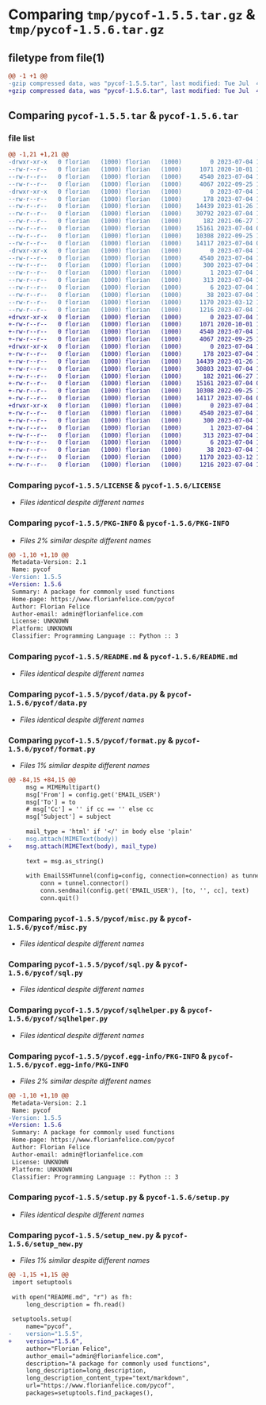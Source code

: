 # Comparing `tmp/pycof-1.5.5.tar.gz` & `tmp/pycof-1.5.6.tar.gz`

## filetype from file(1)

```diff
@@ -1 +1 @@
-gzip compressed data, was "pycof-1.5.5.tar", last modified: Tue Jul  4 10:03:35 2023, max compression
+gzip compressed data, was "pycof-1.5.6.tar", last modified: Tue Jul  4 11:00:03 2023, max compression
```

## Comparing `pycof-1.5.5.tar` & `pycof-1.5.6.tar`

### file list

```diff
@@ -1,21 +1,21 @@
-drwxr-xr-x   0 florian   (1000) florian   (1000)        0 2023-07-04 10:03:35.128156 pycof-1.5.5/
--rw-r--r--   0 florian   (1000) florian   (1000)     1071 2020-10-01 18:30:50.000000 pycof-1.5.5/LICENSE
--rw-r--r--   0 florian   (1000) florian   (1000)     4540 2023-07-04 10:03:35.128156 pycof-1.5.5/PKG-INFO
--rw-r--r--   0 florian   (1000) florian   (1000)     4067 2022-09-25 17:41:11.000000 pycof-1.5.5/README.md
-drwxr-xr-x   0 florian   (1000) florian   (1000)        0 2023-07-04 10:03:35.128156 pycof-1.5.5/pycof/
--rw-r--r--   0 florian   (1000) florian   (1000)      178 2023-07-04 10:03:34.000000 pycof-1.5.5/pycof/__init__.py
--rw-r--r--   0 florian   (1000) florian   (1000)    14439 2023-01-26 16:12:36.000000 pycof-1.5.5/pycof/data.py
--rw-r--r--   0 florian   (1000) florian   (1000)    30792 2023-07-04 10:03:08.000000 pycof-1.5.5/pycof/format.py
--rw-r--r--   0 florian   (1000) florian   (1000)      182 2021-06-27 12:32:45.000000 pycof-1.5.5/pycof/init_template.py
--rw-r--r--   0 florian   (1000) florian   (1000)    15161 2023-07-04 09:14:03.000000 pycof-1.5.5/pycof/misc.py
--rw-r--r--   0 florian   (1000) florian   (1000)    10308 2022-09-25 17:49:57.000000 pycof-1.5.5/pycof/sql.py
--rw-r--r--   0 florian   (1000) florian   (1000)    14117 2023-07-04 08:44:49.000000 pycof-1.5.5/pycof/sqlhelper.py
-drwxr-xr-x   0 florian   (1000) florian   (1000)        0 2023-07-04 10:03:35.128156 pycof-1.5.5/pycof.egg-info/
--rw-r--r--   0 florian   (1000) florian   (1000)     4540 2023-07-04 10:03:35.000000 pycof-1.5.5/pycof.egg-info/PKG-INFO
--rw-r--r--   0 florian   (1000) florian   (1000)      300 2023-07-04 10:03:35.000000 pycof-1.5.5/pycof.egg-info/SOURCES.txt
--rw-r--r--   0 florian   (1000) florian   (1000)        1 2023-07-04 10:03:35.000000 pycof-1.5.5/pycof.egg-info/dependency_links.txt
--rw-r--r--   0 florian   (1000) florian   (1000)      313 2023-07-04 10:03:35.000000 pycof-1.5.5/pycof.egg-info/requires.txt
--rw-r--r--   0 florian   (1000) florian   (1000)        6 2023-07-04 10:03:35.000000 pycof-1.5.5/pycof.egg-info/top_level.txt
--rw-r--r--   0 florian   (1000) florian   (1000)       38 2023-07-04 10:03:35.128156 pycof-1.5.5/setup.cfg
--rw-r--r--   0 florian   (1000) florian   (1000)     1170 2023-03-12 10:48:27.000000 pycof-1.5.5/setup.py
--rw-r--r--   0 florian   (1000) florian   (1000)     1216 2023-07-04 10:03:34.000000 pycof-1.5.5/setup_new.py
+drwxr-xr-x   0 florian   (1000) florian   (1000)        0 2023-07-04 11:00:03.566727 pycof-1.5.6/
+-rw-r--r--   0 florian   (1000) florian   (1000)     1071 2020-10-01 18:30:50.000000 pycof-1.5.6/LICENSE
+-rw-r--r--   0 florian   (1000) florian   (1000)     4540 2023-07-04 11:00:03.566727 pycof-1.5.6/PKG-INFO
+-rw-r--r--   0 florian   (1000) florian   (1000)     4067 2022-09-25 17:41:11.000000 pycof-1.5.6/README.md
+drwxr-xr-x   0 florian   (1000) florian   (1000)        0 2023-07-04 11:00:03.555893 pycof-1.5.6/pycof/
+-rw-r--r--   0 florian   (1000) florian   (1000)      178 2023-07-04 11:00:03.000000 pycof-1.5.6/pycof/__init__.py
+-rw-r--r--   0 florian   (1000) florian   (1000)    14439 2023-01-26 16:12:36.000000 pycof-1.5.6/pycof/data.py
+-rw-r--r--   0 florian   (1000) florian   (1000)    30803 2023-07-04 10:56:50.000000 pycof-1.5.6/pycof/format.py
+-rw-r--r--   0 florian   (1000) florian   (1000)      182 2021-06-27 12:32:45.000000 pycof-1.5.6/pycof/init_template.py
+-rw-r--r--   0 florian   (1000) florian   (1000)    15161 2023-07-04 09:14:03.000000 pycof-1.5.6/pycof/misc.py
+-rw-r--r--   0 florian   (1000) florian   (1000)    10308 2022-09-25 17:49:57.000000 pycof-1.5.6/pycof/sql.py
+-rw-r--r--   0 florian   (1000) florian   (1000)    14117 2023-07-04 08:44:49.000000 pycof-1.5.6/pycof/sqlhelper.py
+drwxr-xr-x   0 florian   (1000) florian   (1000)        0 2023-07-04 11:00:03.566727 pycof-1.5.6/pycof.egg-info/
+-rw-r--r--   0 florian   (1000) florian   (1000)     4540 2023-07-04 11:00:03.000000 pycof-1.5.6/pycof.egg-info/PKG-INFO
+-rw-r--r--   0 florian   (1000) florian   (1000)      300 2023-07-04 11:00:03.000000 pycof-1.5.6/pycof.egg-info/SOURCES.txt
+-rw-r--r--   0 florian   (1000) florian   (1000)        1 2023-07-04 11:00:03.000000 pycof-1.5.6/pycof.egg-info/dependency_links.txt
+-rw-r--r--   0 florian   (1000) florian   (1000)      313 2023-07-04 11:00:03.000000 pycof-1.5.6/pycof.egg-info/requires.txt
+-rw-r--r--   0 florian   (1000) florian   (1000)        6 2023-07-04 11:00:03.000000 pycof-1.5.6/pycof.egg-info/top_level.txt
+-rw-r--r--   0 florian   (1000) florian   (1000)       38 2023-07-04 11:00:03.566727 pycof-1.5.6/setup.cfg
+-rw-r--r--   0 florian   (1000) florian   (1000)     1170 2023-03-12 10:48:27.000000 pycof-1.5.6/setup.py
+-rw-r--r--   0 florian   (1000) florian   (1000)     1216 2023-07-04 11:00:03.000000 pycof-1.5.6/setup_new.py
```

### Comparing `pycof-1.5.5/LICENSE` & `pycof-1.5.6/LICENSE`

 * *Files identical despite different names*

### Comparing `pycof-1.5.5/PKG-INFO` & `pycof-1.5.6/PKG-INFO`

 * *Files 2% similar despite different names*

```diff
@@ -1,10 +1,10 @@
 Metadata-Version: 2.1
 Name: pycof
-Version: 1.5.5
+Version: 1.5.6
 Summary: A package for commonly used functions
 Home-page: https://www.florianfelice.com/pycof
 Author: Florian Felice
 Author-email: admin@florianfelice.com
 License: UNKNOWN
 Platform: UNKNOWN
 Classifier: Programming Language :: Python :: 3
```

### Comparing `pycof-1.5.5/README.md` & `pycof-1.5.6/README.md`

 * *Files identical despite different names*

### Comparing `pycof-1.5.5/pycof/data.py` & `pycof-1.5.6/pycof/data.py`

 * *Files identical despite different names*

### Comparing `pycof-1.5.5/pycof/format.py` & `pycof-1.5.6/pycof/format.py`

 * *Files 1% similar despite different names*

```diff
@@ -84,15 +84,15 @@
     msg = MIMEMultipart()
     msg['From'] = config.get('EMAIL_USER')
     msg['To'] = to
     # msg['Cc'] = '' if cc == '' else cc
     msg['Subject'] = subject
 
     mail_type = 'html' if '</' in body else 'plain'
-    msg.attach(MIMEText(body))
+    msg.attach(MIMEText(body), mail_type)
 
     text = msg.as_string()
 
     with EmailSSHTunnel(config=config, connection=connection) as tunnel:
         conn = tunnel.connector()
         conn.sendmail(config.get('EMAIL_USER'), [to, '', cc], text)
         conn.quit()
```

### Comparing `pycof-1.5.5/pycof/misc.py` & `pycof-1.5.6/pycof/misc.py`

 * *Files identical despite different names*

### Comparing `pycof-1.5.5/pycof/sql.py` & `pycof-1.5.6/pycof/sql.py`

 * *Files identical despite different names*

### Comparing `pycof-1.5.5/pycof/sqlhelper.py` & `pycof-1.5.6/pycof/sqlhelper.py`

 * *Files identical despite different names*

### Comparing `pycof-1.5.5/pycof.egg-info/PKG-INFO` & `pycof-1.5.6/pycof.egg-info/PKG-INFO`

 * *Files 2% similar despite different names*

```diff
@@ -1,10 +1,10 @@
 Metadata-Version: 2.1
 Name: pycof
-Version: 1.5.5
+Version: 1.5.6
 Summary: A package for commonly used functions
 Home-page: https://www.florianfelice.com/pycof
 Author: Florian Felice
 Author-email: admin@florianfelice.com
 License: UNKNOWN
 Platform: UNKNOWN
 Classifier: Programming Language :: Python :: 3
```

### Comparing `pycof-1.5.5/setup.py` & `pycof-1.5.6/setup.py`

 * *Files identical despite different names*

### Comparing `pycof-1.5.5/setup_new.py` & `pycof-1.5.6/setup_new.py`

 * *Files 1% similar despite different names*

```diff
@@ -1,15 +1,15 @@
 import setuptools
 
 with open("README.md", "r") as fh:
     long_description = fh.read()
 
 setuptools.setup(
     name="pycof",
-    version="1.5.5",
+    version="1.5.6",
     author="Florian Felice",
     author_email="admin@florianfelice.com",
     description="A package for commonly used functions",
     long_description=long_description,
     long_description_content_type="text/markdown",
     url="https://www.florianfelice.com/pycof",
     packages=setuptools.find_packages(),
```

